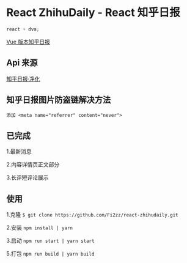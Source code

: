 # React ZhihuDaily - React 知乎日报

```javascript
react + dva;
```

<a href="https://github.com/Fi2zz/Vue-ZhihuDaily"> Vue 版本知乎日报</a>

## Api 来源

<a href="https://github.com/Fi2zz/ZhihuDailyPurify"> 知乎日报·净化</a>

## 知乎日报图片防盗链解决方法

    添加 <meta name="referrer" content="never">

## 已完成

1.最新消息

2.内容详情页正文部分

3.长评短评论展示

## 使用

1.克隆 `$ git clone https://github.com/Fi2zz/react-zhihudaily.git`

2.安装 `npm install | yarn`

3.启动 `npm run start | yarn start`

5.打包 `npm run build | yarn build`
